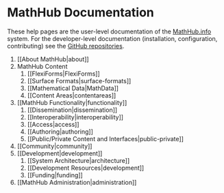 # MathHub Documentation

These help pages are the user-level documentation of the
[MathHub.info](http://mathhub.info) system. For the developer-level
documentation (installation, configuration, contributing) see the
[GitHub repositories](https://github.com/MathHubInfo).

1. [[About MathHub|about]]
2.  MathHub Content
    1. [[FlexiForms|FlexiForms]]
    2. [[Surface Formats|surface-formats]]
    3. [[Mathematical Data|MathData]]
    4. [[Content Areas|contentareas]]
3.  [[MathHub Functionality|functionality]]
    1. [[Dissemination|dissemination]]
    2. [[Interoperability|interoperability]]
    3. [[Access|access]]
    4. [[Authoring|authoring]]
    5. [[Public/Private Content and Interfaces|public-private]]
4.  [[Community|community]]
5.  [[Development|development]]
    1.  [[System Architecture|architecture]]
    2.  [[Development Resources|development]]
    3.  [[Funding|funding]]
6.  [[MathHub Administration|administration]]
